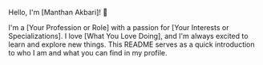 
Hello, I'm [Manthan Akbari]! 👋

I'm a [Your Profession or Role] with a passion for [Your Interests or Specializations]. I love [What You Love Doing], and I'm always excited to learn and explore new things. This README serves as a quick introduction to who I am and what you can find in my profile.

